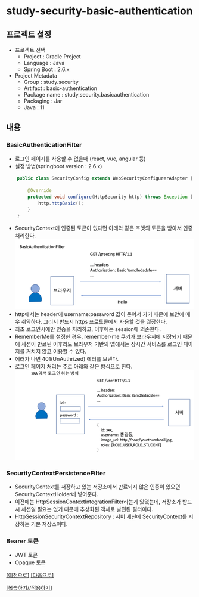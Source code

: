 # study-security-basic-authentication

## 프로젝트 설정
- 프로젝트 선택
    - Project : Gradle Project
    - Language : Java
    - Spring Boot : 2.6.x
- Project Metadata
    - Group : study.security
    - Artifact : basic-authentication
    - Package name : study.security.basicauthentication
    - Packaging : Jar
    - Java : 11

## 내용

### BasicAuthenticationFilter 
- 로그인 페이지를 사용할 수 없을때 (react, vue, angular 등)
- 설정 방법(springboot version : 2.6.x)
```java
    public class SecurityConfig extends WebSecurityConfigurerAdapter {
        
        @Override
        protected void configure(HttpSecurity http) throws Exception {
            http.httpBasic();
        }
    }
```

- SecurityContext에 인증된 토큰이 없다면 아래와 같은 포멧의 토큰을 받아서 인증처리한다.
![img.png](img.png)
- http에서는 header에 username:password 값이 묻어서 가기 때문에 보안에 매우 취약하다. 그리서 반드시 https 프로토콜에서 사용할 것을 궎장한다.
- 최초 로그인시에만 인증을 처리하고, 이후에는 session에 의존한다.
- RememberMe를 설정한 경우, remember-me 쿠키가 브라우저에 저장되기 때문에 세션이 만료된 이후라도 브라우저 기반의 앱에서는 장시간 서비스를 로그인 페이지를 거치지 않고 이용할 수 있다.
- 에러가 나면 401(UnAuthrized) 에러를 보낸다.
- 로그인 페이지 처리는 주로 아래와 같은 방식으로 한다.
![img_1.png](img_1.png)

### SecurityContextPersistenceFilter
- SecurityContext를 저장하고 있는 저장소에서 만료되지 않은 인증이 있으면 SecurityContextHolder네 넣어준다.
- 이전에는 HttpSessionContextIntegrationFilter라는게 있었는데, 저장소가 반드시 세션일 필요는 없기 때문에 추상화된 객체로 발전된 필터이다.
- HttpSessionSecurityContextRepository : 서버 세션에 SecurityContext를 저장하는 기본 저장소이다.

### Bearer 토큰
- JWT 토큰
- Opaque 토큰

[[이전으로]](https://github.com/heechul90/study-security-custom-login) [[다음으로]](https://github.com/heechul90/study-security-multi-chain-proxy)

[[복습하기//적용하기]](https://github.com/heechul90/heech-member-server)
